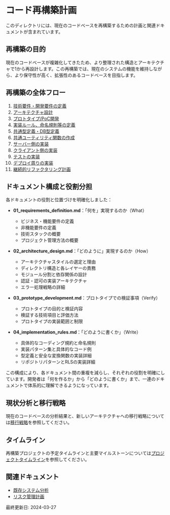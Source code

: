 # コード再構築計画

このディレクトリには、現在のコードベースを再構築するための計画と関連ドキュメントが含まれています。

## 再構築の目的

現在のコードベースが複雑化してきたため、より整理された構造とアーキテクチャで1から再設計します。この再構築では、現在のシステムの機能を維持しながら、より保守性が高く、拡張性のあるコードベースを目指します。

## 再構築の全体フロー

1. [技術要件・開発要件の定義](01_requirements_definition.md)
2. [アーキテクチャ設計](02_architecture_design.md)
3. [プロトタイプ/PoC開発](03_prototype_development.md)
4. [実装ルール、命名規則等の定義](04_implementation_rules.md)
5. [共通型定義・DB型定義](05_type_definitions.md)
6. [共通ユーティリティ関数の作成](06_utility_functions.md)
7. [サーバー側の実装](07_server_implementation.md)
8. [クライアント側の実装](08_client_implementation.md)
9. [テストの実装](09_testing_implementation.md)
10. [デプロイ周りの実装](10_deployment_implementation.md)
11. [継続的リファクタリング計画](11_continuous_refactoring.md)

## ドキュメント構成と役割分担

各ドキュメントの役割と位置づけを明確化しました：

- **01_requirements_definition.md**：「何を」実現するのか（What）
  - ビジネス・機能要件の定義
  - 非機能要件の定義
  - 技術スタックの概要
  - プロジェクト管理方法の概要

- **02_architecture_design.md**：「どのように」実現するのか（How）
  - アーキテクチャスタイルの選定と理由
  - ディレクトリ構造と各レイヤーの責務
  - モジュール分割と依存関係の設計
  - 認証・認可の実装アーキテクチャ
  - エラー処理戦略の詳細

- **03_prototype_development.md**：プロトタイプでの検証事項（Verify）
  - プロトタイプの目的と検証内容
  - 検証する技術項目と評価方法
  - プロトタイプの実装範囲と制限

- **04_implementation_rules.md**：「どのように書くか」（Write）
  - 具体的なコーディング規約と命名規則
  - 実装パターン集と具体的なコード例
  - 型定義と安全な変換関数の実装詳細
  - リポジトリパターンとRLSの実装詳細

この構成により、各ドキュメント間の重複を減らし、それぞれの役割を明確にしています。開発者は「何を作るか」から「どのように書くか」まで、一連のドキュメントで体系的に理解できるようになっています。

## 現状分析と移行戦略

現在のコードベースの分析結果と、新しいアーキテクチャへの移行戦略については[移行戦略](migration_strategy.md)を参照してください。

## タイムライン

再構築プロジェクトの予定タイムラインと主要マイルストーンについては[プロジェクトタイムライン](project_timeline.md)を参照してください。

## 関連ドキュメント

- [既存システム分析](existing_system_analysis.md)
- [リスク管理計画](risk_management.md)

最終更新日: 2024-03-27 